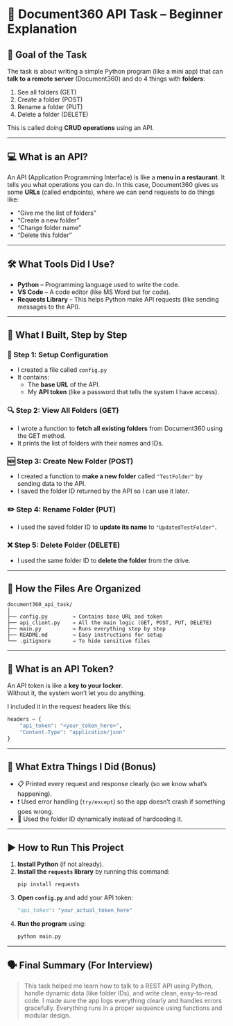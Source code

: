 # 📝 Document360 API Task – Beginner Explanation

## 🎯 Goal of the Task
The task is about writing a simple Python program (like a mini app) that can **talk to a remote server** (Document360) and do 4 things with **folders**:
1. See all folders (GET)
2. Create a folder (POST)
3. Rename a folder (PUT)
4. Delete a folder (DELETE)

This is called doing **CRUD operations** using an API.

---

## 💻 What is an API?
An API (Application Programming Interface) is like a **menu in a restaurant**. It tells you what operations you can do. In this case, Document360 gives us some **URLs** (called endpoints), where we can send requests to do things like:
- “Give me the list of folders”
- “Create a new folder”
- “Change folder name”
- “Delete this folder”

---

## 🛠️ What Tools Did I Use?
- **Python** – Programming language used to write the code.
- **VS Code** – A code editor (like MS Word but for code).
- **Requests Library** – This helps Python make API requests (like sending messages to the API).

---

## 🔨 What I Built, Step by Step

### 📁 Step 1: Setup Configuration
- I created a file called `config.py`
- It contains:
  - The **base URL** of the API.
  - My **API token** (like a password that tells the system I have access).

### 🔍 Step 2: View All Folders (GET)
- I wrote a function to **fetch all existing folders** from Document360 using the GET method.
- It prints the list of folders with their names and IDs.

### 🆕 Step 3: Create New Folder (POST)
- I created a function to **make a new folder** called `"TestFolder"` by sending data to the API.
- I saved the folder ID returned by the API so I can use it later.

### ✏️ Step 4: Rename Folder (PUT)
- I used the saved folder ID to **update its name** to `"UpdatedTestFolder"`.

### ❌ Step 5: Delete Folder (DELETE)
- I used the same folder ID to **delete the folder** from the drive.

---

## 🧱 How the Files Are Organized
```
document360_api_task/
│
├── config.py        → Contains base URL and token
├── api_client.py    → All the main logic (GET, POST, PUT, DELETE)
├── main.py          → Runs everything step by step
├── README.md        → Easy instructions for setup
└── .gitignore       → To hide sensitive files
```

---

## 🔐 What is an API Token?
An API token is like a **key to your locker**.  
Without it, the system won’t let you do anything.

I included it in the request headers like this:
```python
headers = {
    "api_token": "<your_token_here>",
    "Content-Type": "application/json"
}
```

---

## 🧪 What Extra Things I Did (Bonus)
- 📋 Printed every request and response clearly (so we know what’s happening).
- ❗ Used error handling (`try/except`) so the app doesn’t crash if something goes wrong.
- 🔁 Used the folder ID dynamically instead of hardcoding it.

---

## ▶️ How to Run This Project

1. **Install Python** (if not already).
2. **Install the `requests` library** by running this command:
   ```bash
   pip install requests
   ```
3. **Open `config.py`** and add your API token:
   ```python
   "api_token": "your_actual_token_here"
   ```
4. **Run the program** using:
   ```bash
   python main.py
   ```

---

## 🗣️ Final Summary (For Interview)
> This task helped me learn how to talk to a REST API using Python, handle dynamic data (like folder IDs), and write clean, easy-to-read code. I made sure the app logs everything clearly and handles errors gracefully. Everything runs in a proper sequence using functions and modular design.
